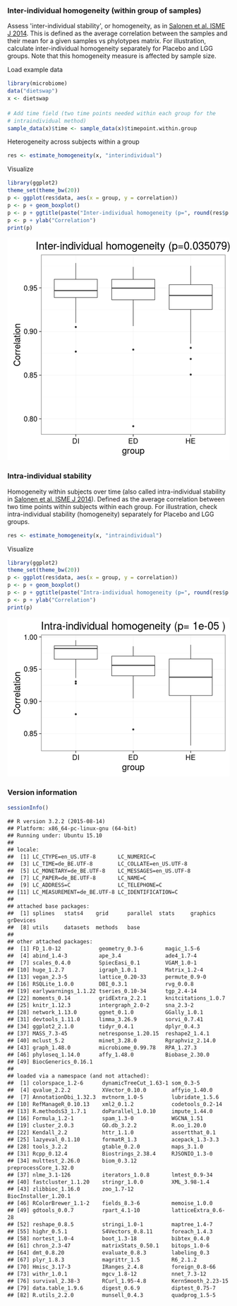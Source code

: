 ### Inter-individual homogeneity (within group of samples)

Assess 'inter-individual stability', or homogeneity, as in [Salonen et al. ISME J 2014](http://www.nature.com/ismej/journal/v8/n11/full/ismej201463a.html). This is defined as the average correlation between the samples and their mean for a given samples vs phylotypes matrix. For illustration, calculate inter-individual homogeneity separately for Placebo and LGG groups. Note that this homogeneity measure is affected by sample size.

Load example data


```r
library(microbiome)
data("dietswap")
x <- dietswap

# Add time field (two time points needed within each group for the 
# intraindividual method)
sample_data(x)$time <- sample_data(x)$timepoint.within.group
```


Heterogeneity across subjects within a group


```r
res <- estimate_homogeneity(x, "interindividual")
```


Visualize


```r
library(ggplot2)
theme_set(theme_bw(20))
p <- ggplot(res$data, aes(x = group, y = correlation))
p <- p + geom_boxplot()
p <- p + ggtitle(paste("Inter-individual homogeneity (p=", round(res$p.value, 6), ")", sep = ""))
p <- p + ylab("Correlation")
print(p)
```

![plot of chunk homogeneity-example2d](figure/homogeneity-example2d-1.png)


### Intra-individual stability

Homogeneity within subjects over time (also called intra-individual stability in [Salonen et al. ISME J 2014](http://www.nature.com/ismej/journal/v8/n11/full/ismej201463a.html)). Defined as the average correlation between two time points within subjects within each group. For illustration, check intra-individual stability (homogeneity) separately for Placebo and LGG groups.


```r
res <- estimate_homogeneity(x, "intraindividual")
```


Visualize


```r
library(ggplot2)
theme_set(theme_bw(20))
p <- ggplot(res$data, aes(x = group, y = correlation))
p <- p + geom_boxplot()
p <- p + ggtitle(paste("Intra-individual homogeneity (p=", round(res$p.value, 6), ")"))
p <- p + ylab("Correlation")
print(p)
```

![plot of chunk homogeneity-intra](figure/homogeneity-intra-1.png)


### Version information


```r
sessionInfo()
```

```
## R version 3.2.2 (2015-08-14)
## Platform: x86_64-pc-linux-gnu (64-bit)
## Running under: Ubuntu 15.10
## 
## locale:
##  [1] LC_CTYPE=en_US.UTF-8       LC_NUMERIC=C              
##  [3] LC_TIME=de_BE.UTF-8        LC_COLLATE=en_US.UTF-8    
##  [5] LC_MONETARY=de_BE.UTF-8    LC_MESSAGES=en_US.UTF-8   
##  [7] LC_PAPER=de_BE.UTF-8       LC_NAME=C                 
##  [9] LC_ADDRESS=C               LC_TELEPHONE=C            
## [11] LC_MEASUREMENT=de_BE.UTF-8 LC_IDENTIFICATION=C       
## 
## attached base packages:
##  [1] splines   stats4    grid      parallel  stats     graphics  grDevices
##  [8] utils     datasets  methods   base     
## 
## other attached packages:
##  [1] FD_1.0-12            geometry_0.3-6       magic_1.5-6         
##  [4] abind_1.4-3          ape_3.4              ade4_1.7-4          
##  [7] scales_0.4.0         SpiecEasi_0.1        VGAM_1.0-1          
## [10] huge_1.2.7           igraph_1.0.1         Matrix_1.2-4        
## [13] vegan_2.3-5          lattice_0.20-33      permute_0.9-0       
## [16] RSQLite_1.0.0        DBI_0.3.1            rvg_0.0.8           
## [19] earlywarnings_1.1.22 tseries_0.10-34      tgp_2.4-14          
## [22] moments_0.14         gridExtra_2.2.1      knitcitations_1.0.7 
## [25] knitr_1.12.3         intergraph_2.0-2     sna_2.3-2           
## [28] network_1.13.0       ggnet_0.1.0          GGally_1.0.1        
## [31] devtools_1.11.0      limma_3.26.9         sorvi_0.7.41        
## [34] ggplot2_2.1.0        tidyr_0.4.1          dplyr_0.4.3         
## [37] MASS_7.3-45          netresponse_1.20.15  reshape2_1.4.1      
## [40] mclust_5.2           minet_3.28.0         Rgraphviz_2.14.0    
## [43] graph_1.48.0         microbiome_0.99.78   RPA_1.27.3          
## [46] phyloseq_1.14.0      affy_1.48.0          Biobase_2.30.0      
## [49] BiocGenerics_0.16.1 
## 
## loaded via a namespace (and not attached):
##  [1] colorspace_1.2-6      dynamicTreeCut_1.63-1 som_0.3-5            
##  [4] qvalue_2.2.2          XVector_0.10.0        affyio_1.40.0        
##  [7] AnnotationDbi_1.32.3  mvtnorm_1.0-5         lubridate_1.5.6      
## [10] RefManageR_0.10.13    xml2_0.1.2            codetools_0.2-14     
## [13] R.methodsS3_1.7.1     doParallel_1.0.10     impute_1.44.0        
## [16] Formula_1.2-1         spam_1.3-0            WGCNA_1.51           
## [19] cluster_2.0.3         GO.db_3.2.2           R.oo_1.20.0          
## [22] Kendall_2.2           httr_1.1.0            assertthat_0.1       
## [25] lazyeval_0.1.10       formatR_1.3           acepack_1.3-3.3      
## [28] tools_3.2.2           gtable_0.2.0          maps_3.1.0           
## [31] Rcpp_0.12.4           Biostrings_2.38.4     RJSONIO_1.3-0        
## [34] multtest_2.26.0       biom_0.3.12           preprocessCore_1.32.0
## [37] nlme_3.1-126          iterators_1.0.8       lmtest_0.9-34        
## [40] fastcluster_1.1.20    stringr_1.0.0         XML_3.98-1.4         
## [43] zlibbioc_1.16.0       zoo_1.7-12            BiocInstaller_1.20.1 
## [46] RColorBrewer_1.1-2    fields_8.3-6          memoise_1.0.0        
## [49] gdtools_0.0.7         rpart_4.1-10          latticeExtra_0.6-28  
## [52] reshape_0.8.5         stringi_1.0-1         maptree_1.4-7        
## [55] highr_0.5.1           S4Vectors_0.8.11      foreach_1.4.3        
## [58] nortest_1.0-4         boot_1.3-18           bibtex_0.4.0         
## [61] chron_2.3-47          matrixStats_0.50.1    bitops_1.0-6         
## [64] dmt_0.8.20            evaluate_0.8.3        labeling_0.3         
## [67] plyr_1.8.3            magrittr_1.5          R6_2.1.2             
## [70] Hmisc_3.17-3          IRanges_2.4.8         foreign_0.8-66       
## [73] withr_1.0.1           mgcv_1.8-12           nnet_7.3-12          
## [76] survival_2.38-3       RCurl_1.95-4.8        KernSmooth_2.23-15   
## [79] data.table_1.9.6      digest_0.6.9          diptest_0.75-7       
## [82] R.utils_2.2.0         munsell_0.4.3         quadprog_1.5-5
```

